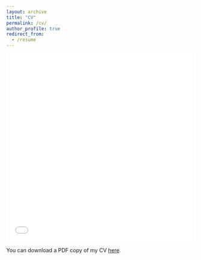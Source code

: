 ```yaml
---
layout: archive
title: "CV"
permalink: /cv/
author_profile: true
redirect_from:
  - /resume
---
```


<iframe src="/files/pdf/HungCV_Nov2020.pdf" width="100%" height="500" frameborder="no" border="0" marginwidth="0" marginheight="0"></iframe>

You can download a PDF copy of my CV [here](/files/pdf/HungCV_Nov2020.pdf).

